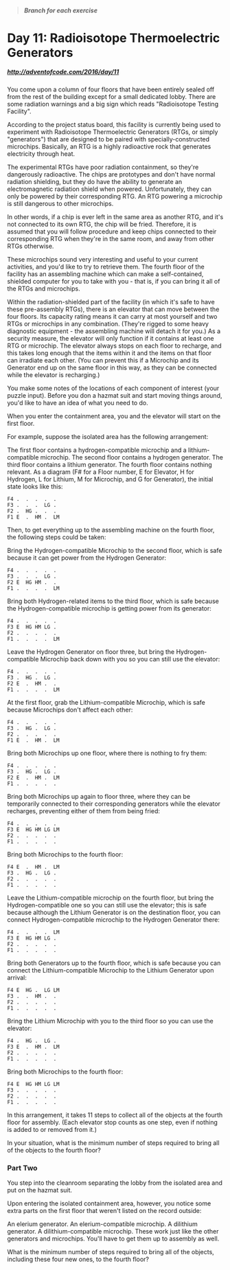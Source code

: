 > ##### Branch for each exercise

# Day 11: Radioisotope Thermoelectric Generators
##### http://adventofcode.com/2016/day/11

You come upon a column of four floors that have been entirely sealed off from the rest of the building except for a small dedicated lobby. There are some radiation warnings and a big sign which reads "Radioisotope Testing Facility".

According to the project status board, this facility is currently being used to experiment with Radioisotope Thermoelectric Generators (RTGs, or simply "generators") that are designed to be paired with specially-constructed microchips. Basically, an RTG is a highly radioactive rock that generates electricity through heat.

The experimental RTGs have poor radiation containment, so they're dangerously radioactive. The chips are prototypes and don't have normal radiation shielding, but they do have the ability to generate an electromagnetic radiation shield when powered. Unfortunately, they can only be powered by their corresponding RTG. An RTG powering a microchip is still dangerous to other microchips.

In other words, if a chip is ever left in the same area as another RTG, and it's not connected to its own RTG, the chip will be fried. Therefore, it is assumed that you will follow procedure and keep chips connected to their corresponding RTG when they're in the same room, and away from other RTGs otherwise.

These microchips sound very interesting and useful to your current activities, and you'd like to try to retrieve them. The fourth floor of the facility has an assembling machine which can make a self-contained, shielded computer for you to take with you - that is, if you can bring it all of the RTGs and microchips.

Within the radiation-shielded part of the facility (in which it's safe to have these pre-assembly RTGs), there is an elevator that can move between the four floors. Its capacity rating means it can carry at most yourself and two RTGs or microchips in any combination. (They're rigged to some heavy diagnostic equipment - the assembling machine will detach it for you.) As a security measure, the elevator will only function if it contains at least one RTG or microchip. The elevator always stops on each floor to recharge, and this takes long enough that the items within it and the items on that floor can irradiate each other. (You can prevent this if a Microchip and its Generator end up on the same floor in this way, as they can be connected while the elevator is recharging.)

You make some notes of the locations of each component of interest (your puzzle input). Before you don a hazmat suit and start moving things around, you'd like to have an idea of what you need to do.

When you enter the containment area, you and the elevator will start on the first floor.

For example, suppose the isolated area has the following arrangement:

The first floor contains a hydrogen-compatible microchip and a lithium-compatible microchip.
The second floor contains a hydrogen generator.
The third floor contains a lithium generator.
The fourth floor contains nothing relevant.
As a diagram (F# for a Floor number, E for Elevator, H for Hydrogen, L for Lithium, M for Microchip, and G for Generator), the initial state looks like this:

```
F4 .  .  .  .  .  
F3 .  .  .  LG .  
F2 .  HG .  .  .  
F1 E  .  HM .  LM
``` 

Then, to get everything up to the assembling machine on the fourth floor, the following steps could be taken:

Bring the Hydrogen-compatible Microchip to the second floor, which is safe because it can get power from the Hydrogen Generator:

```
F4 .  .  .  .  .  
F3 .  .  .  LG .  
F2 E  HG HM .  .  
F1 .  .  .  .  LM
```

Bring both Hydrogen-related items to the third floor, which is safe because the Hydrogen-compatible microchip is getting power from its generator:

```
F4 .  .  .  .  .  
F3 E  HG HM LG .  
F2 .  .  .  .  .  
F1 .  .  .  .  LM
``` 

Leave the Hydrogen Generator on floor three, but bring the Hydrogen-compatible Microchip back down with you so you can still use the elevator:

```
F4 .  .  .  .  .  
F3 .  HG .  LG .  
F2 E  .  HM .  .  
F1 .  .  .  .  LM
```

At the first floor, grab the Lithium-compatible Microchip, which is safe because Microchips don't affect each other:

```
F4 .  .  .  .  .  
F3 .  HG .  LG .  
F2 .  .  .  .  .  
F1 E  .  HM .  LM
``` 

Bring both Microchips up one floor, where there is nothing to fry them:

```
F4 .  .  .  .  .  
F3 .  HG .  LG .  
F2 E  .  HM .  LM 
F1 .  .  .  .  .
```

Bring both Microchips up again to floor three, where they can be temporarily connected to their corresponding generators while the elevator recharges, preventing either of them from being fried:

```
F4 .  .  .  .  .  
F3 E  HG HM LG LM 
F2 .  .  .  .  .  
F1 .  .  .  .  .
``` 

Bring both Microchips to the fourth floor:

```
F4 E  .  HM .  LM 
F3 .  HG .  LG .  
F2 .  .  .  .  .  
F1 .  .  .  .  .
```

Leave the Lithium-compatible microchip on the fourth floor, but bring the Hydrogen-compatible one so you can still use the elevator; this is safe because although the Lithium Generator is on the destination floor, you can connect Hydrogen-compatible microchip to the Hydrogen Generator there:

```
F4 .  .  .  .  LM 
F3 E  HG HM LG .  
F2 .  .  .  .  .  
F1 .  .  .  .  .
``` 

Bring both Generators up to the fourth floor, which is safe because you can connect the Lithium-compatible Microchip to the Lithium Generator upon arrival:

```
F4 E  HG .  LG LM 
F3 .  .  HM .  .  
F2 .  .  .  .  .  
F1 .  .  .  .  .
```

Bring the Lithium Microchip with you to the third floor so you can use the elevator:

```
F4 .  HG .  LG .  
F3 E  .  HM .  LM 
F2 .  .  .  .  .  
F1 .  .  .  .  .
``` 

Bring both Microchips to the fourth floor:

```
F4 E  HG HM LG LM 
F3 .  .  .  .  .  
F2 .  .  .  .  .  
F1 .  .  .  .  .
```

In this arrangement, it takes 11 steps to collect all of the objects at the fourth floor for assembly. (Each elevator stop counts as one step, even if nothing is added to or removed from it.)

In your situation, what is the minimum number of steps required to bring all of the objects to the fourth floor?

### Part Two

You step into the cleanroom separating the lobby from the isolated area and put on the hazmat suit.

Upon entering the isolated containment area, however, you notice some extra parts on the first floor that weren't listed on the record outside:

An elerium generator.
An elerium-compatible microchip.
A dilithium generator.
A dilithium-compatible microchip.
These work just like the other generators and microchips. You'll have to get them up to assembly as well.

What is the minimum number of steps required to bring all of the objects, including these four new ones, to the fourth floor?
